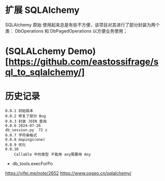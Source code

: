 # 扩展 SQLAlchemy

SQLAlchemy 原始 使用起来总是有些不方便，该项目对其进行了部分封装为两个类：
DbOperations 和 DbPagedOperations 以方便业务使用；

# (SQLALchemy Demo)[https://github.com/eastossifrage/sql_to_sqlalchemy/]

# 历史记录

```
0.0.1 初始版本
0.0.2 修复了部分 Bug
0.0.3 封装 JOIN 查询
0.0.6 2024-07-26
db_session.py  72 z
0.0.7 字符串格式
0.0.8 mapings(one)
0.0.9 优化
0.0.10
    Callable 中的类型 不能用 any需要用 Any
```

- db_tools.execForPo

https://yifei.me/note/2652
https://www.osgeo.cn/sqlalchemy/
